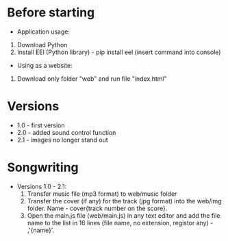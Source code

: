 # Before starting
- Application usage:
1) Download Python
2) Install EEl (Python library) - pip install eel (insert command into console)
- Using as a website:
1) Download only folder "web" and run file "index.html"

# Versions
- 1.0 - first version
- 2.0 - added sound control function
- 2.1 - images no longer stand out

# Songwriting
- Versions 1.0 - 2.1:
  1) Transfer music file (mp3 format) to web/music folder
  2) Transfer the cover (if any) for the track (jpg format) into the web/img folder. Name - cover{track number on the score}.
  3) Open the main.js file (web/main.js) in any text editor and add the file name to the list in 16 lines (file name, no extension, registor any) - ,'{name}'.
